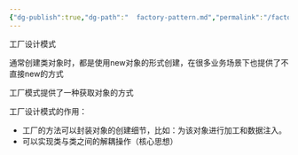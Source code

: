 ```yaml
---
{"dg-publish":true,"dg-path":"  factory-pattern.md","permalink":"/factory-pattern/","tags":["CS/design-patterns/creational-patterns"],"created":"2022-08-15T20:07:56.598+08:00","updated":"2023-08-27T04:46:07.759+08:00"}
---
```



工厂设计模式

通常创建类对象时，都是使用new对象的形式创建，在很多业务场景下也提供了不直接new的方式

工厂模式提供了一种获取对象的方式

工厂设计模式的作用：

- 工厂的方法可以封装对象的创建细节，比如：为该对象进行加工和数据注入。
- 可以实现类与类之间的解耦操作（核心思想）